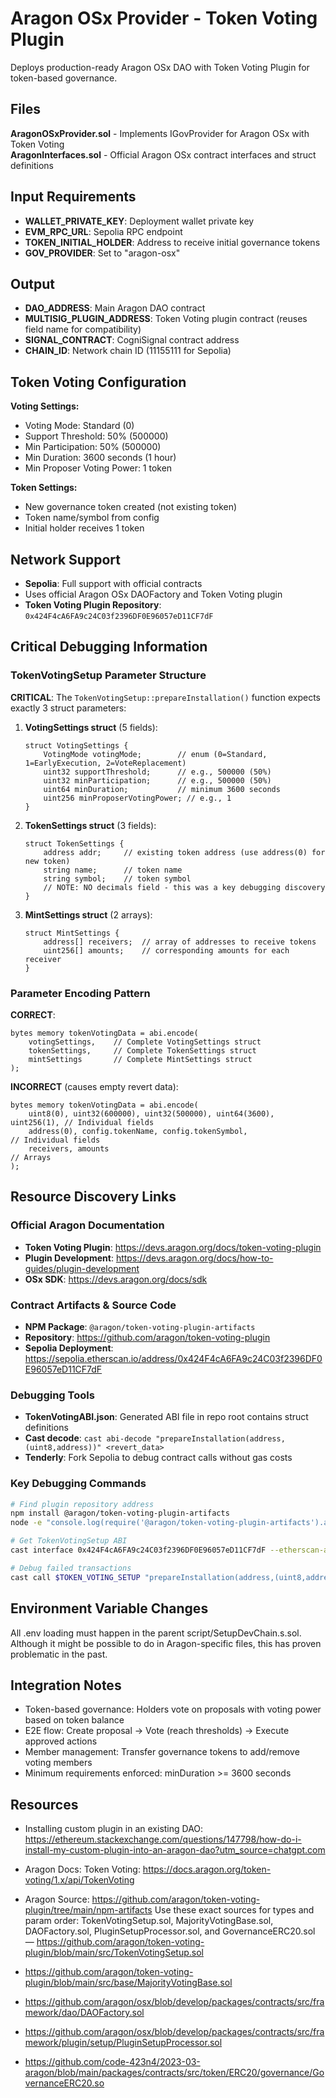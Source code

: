 # Aragon OSx Provider - Token Voting Plugin

Deploys production-ready Aragon OSx DAO with Token Voting Plugin for token-based governance.

## Files

**AragonOSxProvider.sol** - Implements IGovProvider for Aragon OSx with Token Voting  
**AragonInterfaces.sol** - Official Aragon OSx contract interfaces and struct definitions

## Input Requirements

- **WALLET_PRIVATE_KEY**: Deployment wallet private key
- **EVM_RPC_URL**: Sepolia RPC endpoint  
- **TOKEN_INITIAL_HOLDER**: Address to receive initial governance tokens
- **GOV_PROVIDER**: Set to "aragon-osx"

## Output

- **DAO_ADDRESS**: Main Aragon DAO contract
- **MULTISIG_PLUGIN_ADDRESS**: Token Voting plugin contract (reuses field name for compatibility)
- **SIGNAL_CONTRACT**: CogniSignal contract address
- **CHAIN_ID**: Network chain ID (11155111 for Sepolia)

## Token Voting Configuration

**Voting Settings:**
- Voting Mode: Standard (0)
- Support Threshold: 50% (500000)
- Min Participation: 50% (500000) 
- Min Duration: 3600 seconds (1 hour)
- Min Proposer Voting Power: 1 token

**Token Settings:**
- New governance token created (not existing token)
- Token name/symbol from config
- Initial holder receives 1 token

## Network Support

- **Sepolia**: Full support with official contracts
- Uses official Aragon OSx DAOFactory and Token Voting plugin
- **Token Voting Plugin Repository**: `0x424F4cA6FA9c24C03f2396DF0E96057eD11CF7dF`

## Critical Debugging Information

### TokenVotingSetup Parameter Structure

**CRITICAL**: The `TokenVotingSetup::prepareInstallation()` function expects exactly 3 struct parameters:

1. **VotingSettings struct** (5 fields):
   ```solidity
   struct VotingSettings {
       VotingMode votingMode;        // enum (0=Standard, 1=EarlyExecution, 2=VoteReplacement)
       uint32 supportThreshold;      // e.g., 500000 (50%)
       uint32 minParticipation;      // e.g., 500000 (50%)
       uint64 minDuration;           // minimum 3600 seconds
       uint256 minProposerVotingPower; // e.g., 1
   }
   ```

2. **TokenSettings struct** (3 fields):
   ```solidity
   struct TokenSettings {
       address addr;     // existing token address (use address(0) for new token)
       string name;      // token name
       string symbol;    // token symbol
       // NOTE: NO decimals field - this was a key debugging discovery
   }
   ```

3. **MintSettings struct** (2 arrays):
   ```solidity
   struct MintSettings {
       address[] receivers;  // array of addresses to receive tokens
       uint256[] amounts;    // corresponding amounts for each receiver
   }
   ```

### Parameter Encoding Pattern

**CORRECT**:
```solidity
bytes memory tokenVotingData = abi.encode(
    votingSettings,    // Complete VotingSettings struct
    tokenSettings,     // Complete TokenSettings struct  
    mintSettings       // Complete MintSettings struct
);
```

**INCORRECT** (causes empty revert data):
```solidity
bytes memory tokenVotingData = abi.encode(
    uint8(0), uint32(600000), uint32(500000), uint64(3600), uint256(1), // Individual fields
    address(0), config.tokenName, config.tokenSymbol,                    // Individual fields
    receivers, amounts                                                    // Arrays
);
```

## Resource Discovery Links

### Official Aragon Documentation
- **Token Voting Plugin**: https://devs.aragon.org/docs/token-voting-plugin
- **Plugin Development**: https://devs.aragon.org/docs/how-to-guides/plugin-development
- **OSx SDK**: https://devs.aragon.org/docs/sdk

### Contract Artifacts & Source Code
- **NPM Package**: `@aragon/token-voting-plugin-artifacts`
- **Repository**: https://github.com/aragon/token-voting-plugin
- **Sepolia Deployment**: https://sepolia.etherscan.io/address/0x424F4cA6FA9c24C03f2396DF0E96057eD11CF7dF

### Debugging Tools
- **TokenVotingABI.json**: Generated ABI file in repo root contains struct definitions
- **Cast decode**: `cast abi-decode "prepareInstallation(address,(uint8,address))" <revert_data>`
- **Tenderly**: Fork Sepolia to debug contract calls without gas costs

### Key Debugging Commands

```bash
# Find plugin repository address
npm install @aragon/token-voting-plugin-artifacts
node -e "console.log(require('@aragon/token-voting-plugin-artifacts').addresses.pluginRepo.sepolia)"

# Get TokenVotingSetup ABI
cast interface 0x424F4cA6FA9c24C03f2396DF0E96057eD11CF7dF --etherscan-api-key $ETHERSCAN_API_KEY

# Debug failed transactions
cast call $TOKEN_VOTING_SETUP "prepareInstallation(address,(uint8,address))" $DAO_ADDRESS $ENCODED_DATA --rpc-url $EVM_RPC_URL
```

## Environment Variable Changes

All .env loading must happen in the parent script/SetupDevChain.s.sol. Although it might be possible to do in Aragon-specific files, this has proven problematic in the past.

## Integration Notes

- Token-based governance: Holders vote on proposals with voting power based on token balance
- E2E flow: Create proposal → Vote (reach thresholds) → Execute approved actions  
- Member management: Transfer governance tokens to add/remove voting members
- Minimum requirements enforced: minDuration >= 3600 seconds

## Resources

- Installing custom plugin in an existing DAO: https://ethereum.stackexchange.com/questions/147798/how-do-i-install-my-custom-plugin-into-an-aragon-dao?utm_source=chatgpt.com

- Aragon Docs: Token Voting: https://docs.aragon.org/token-voting/1.x/api/TokenVoting
- Aragon Source: https://github.com/aragon/token-voting-plugin/tree/main/npm-artifacts
Use these exact sources for types and param order: TokenVotingSetup.sol, MajorityVotingBase.sol, DAOFactory.sol, PluginSetupProcessor.sol, and GovernanceERC20.sol — https://github.com/aragon/token-voting-plugin/blob/main/src/TokenVotingSetup.sol
- https://github.com/aragon/token-voting-plugin/blob/main/src/base/MajorityVotingBase.sol
- https://github.com/aragon/osx/blob/develop/packages/contracts/src/framework/dao/DAOFactory.sol
- https://github.com/aragon/osx/blob/develop/packages/contracts/src/framework/plugin/setup/PluginSetupProcessor.sol
- https://github.com/code-423n4/2023-03-aragon/blob/main/packages/contracts/src/token/ERC20/governance/GovernanceERC20.so
